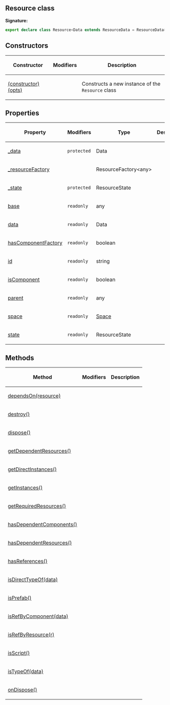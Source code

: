 
## Resource class

**Signature:**

```typescript
export declare class Resource<Data extends ResourceData = ResourceData> 
```

## Constructors

<table><thead><tr><th>

Constructor


</th><th>

Modifiers


</th><th>

Description


</th></tr></thead>
<tbody><tr><td>

[(constructor)(opts)](/reference/resource/_constructor_.md)


</td><td>


</td><td>

Constructs a new instance of the `Resource` class


</td></tr>
</tbody></table>

## Properties

<table><thead><tr><th>

Property


</th><th>

Modifiers


</th><th>

Type


</th><th>

Description


</th></tr></thead>
<tbody><tr><td>

[\_data](/reference/resource/_data.md)


</td><td>

`protected`


</td><td>

Data


</td><td>


</td></tr>
<tr><td>

[\_resourceFactory](/reference/resource/_resourcefactory.md)


</td><td>


</td><td>

ResourceFactory&lt;any&gt;


</td><td>


</td></tr>
<tr><td>

[\_state](/reference/resource/_state.md)


</td><td>

`protected`


</td><td>

ResourceState


</td><td>


</td></tr>
<tr><td>

[base](/reference/resource/base.md)


</td><td>

`readonly`


</td><td>

any


</td><td>


</td></tr>
<tr><td>

[data](/reference/resource/data.md)


</td><td>

`readonly`


</td><td>

Data


</td><td>


</td></tr>
<tr><td>

[hasComponentFactory](/reference/resource/hascomponentfactory.md)


</td><td>

`readonly`


</td><td>

boolean


</td><td>


</td></tr>
<tr><td>

[id](/reference/resource/id.md)


</td><td>

`readonly`


</td><td>

string


</td><td>


</td></tr>
<tr><td>

[isComponent](/reference/resource/iscomponent.md)


</td><td>

`readonly`


</td><td>

boolean


</td><td>


</td></tr>
<tr><td>

[parent](/reference/resource/parent.md)


</td><td>

`readonly`


</td><td>

any


</td><td>


</td></tr>
<tr><td>

[space](/reference/resource/space.md)


</td><td>

`readonly`


</td><td>

[Space](/reference/space.md)


</td><td>


</td></tr>
<tr><td>

[state](/reference/resource/state.md)


</td><td>

`readonly`


</td><td>

ResourceState


</td><td>


</td></tr>
</tbody></table>

## Methods

<table><thead><tr><th>

Method


</th><th>

Modifiers


</th><th>

Description


</th></tr></thead>
<tbody><tr><td>

[dependsOn(resource)](/reference/resource/dependson.md)


</td><td>


</td><td>


</td></tr>
<tr><td>

[destroy()](/reference/resource/destroy.md)


</td><td>


</td><td>


</td></tr>
<tr><td>

[dispose()](/reference/resource/dispose.md)


</td><td>


</td><td>


</td></tr>
<tr><td>

[getDependentResources()](/reference/resource/getdependentresources.md)


</td><td>


</td><td>


</td></tr>
<tr><td>

[getDirectInstances()](/reference/resource/getdirectinstances.md)


</td><td>


</td><td>


</td></tr>
<tr><td>

[getInstances()](/reference/resource/getinstances.md)


</td><td>


</td><td>


</td></tr>
<tr><td>

[getRequiredResources()](/reference/resource/getrequiredresources.md)


</td><td>


</td><td>


</td></tr>
<tr><td>

[hasDependentComponents()](/reference/resource/hasdependentcomponents.md)


</td><td>


</td><td>


</td></tr>
<tr><td>

[hasDependentResources()](/reference/resource/hasdependentresources.md)


</td><td>


</td><td>


</td></tr>
<tr><td>

[hasReferences()](/reference/resource/hasreferences.md)


</td><td>


</td><td>


</td></tr>
<tr><td>

[isDirectTypeOf(data)](/reference/resource/isdirecttypeof.md)


</td><td>


</td><td>


</td></tr>
<tr><td>

[isPrefab()](/reference/resource/isprefab.md)


</td><td>


</td><td>


</td></tr>
<tr><td>

[isRefByComponent(data)](/reference/resource/isrefbycomponent.md)


</td><td>


</td><td>


</td></tr>
<tr><td>

[isRefByResource(r)](/reference/resource/isrefbyresource.md)


</td><td>


</td><td>


</td></tr>
<tr><td>

[isScript()](/reference/resource/isscript.md)


</td><td>


</td><td>


</td></tr>
<tr><td>

[isTypeOf(data)](/reference/resource/istypeof.md)


</td><td>


</td><td>


</td></tr>
<tr><td>

[onDispose()](/reference/resource/ondispose.md)


</td><td>


</td><td>


</td></tr>
</tbody></table>
